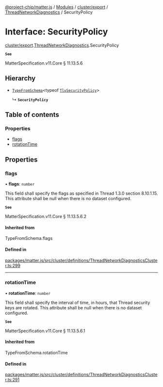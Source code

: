 [@project-chip/matter.js](../README.md) / [Modules](../modules.md) / [cluster/export](../modules/cluster_export.md) / [ThreadNetworkDiagnostics](../modules/cluster_export.ThreadNetworkDiagnostics.md) / SecurityPolicy

# Interface: SecurityPolicy

[cluster/export](../modules/cluster_export.md).[ThreadNetworkDiagnostics](../modules/cluster_export.ThreadNetworkDiagnostics.md).SecurityPolicy

**`See`**

MatterSpecification.v11.Core § 11.13.5.6

## Hierarchy

- [`TypeFromSchema`](../modules/tlv_export.md#typefromschema)\<typeof [`TlvSecurityPolicy`](../modules/cluster_export.ThreadNetworkDiagnostics.md#tlvsecuritypolicy)\>

  ↳ **`SecurityPolicy`**

## Table of contents

### Properties

- [flags](cluster_export.ThreadNetworkDiagnostics.SecurityPolicy.md#flags)
- [rotationTime](cluster_export.ThreadNetworkDiagnostics.SecurityPolicy.md#rotationtime)

## Properties

### flags

• **flags**: `number`

This field shall specify the flags as specified in Thread 1.3.0 section 8.10.1.15. This attribute shall be
null when there is no dataset configured.

**`See`**

MatterSpecification.v11.Core § 11.13.5.6.2

#### Inherited from

TypeFromSchema.flags

#### Defined in

[packages/matter.js/src/cluster/definitions/ThreadNetworkDiagnosticsCluster.ts:299](https://github.com/project-chip/matter.js/blob/904d0c9b952b91f28a21803759c5e5c66ee4d272/packages/matter.js/src/cluster/definitions/ThreadNetworkDiagnosticsCluster.ts#L299)

___

### rotationTime

• **rotationTime**: `number`

This field shall specify the interval of time, in hours, that Thread security keys are rotated. This
attribute shall be null when there is no dataset configured.

**`See`**

MatterSpecification.v11.Core § 11.13.5.6.1

#### Inherited from

TypeFromSchema.rotationTime

#### Defined in

[packages/matter.js/src/cluster/definitions/ThreadNetworkDiagnosticsCluster.ts:291](https://github.com/project-chip/matter.js/blob/904d0c9b952b91f28a21803759c5e5c66ee4d272/packages/matter.js/src/cluster/definitions/ThreadNetworkDiagnosticsCluster.ts#L291)
